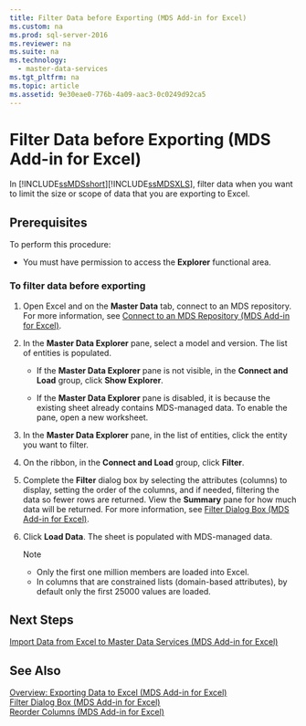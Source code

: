 ```yaml
---
title: Filter Data before Exporting (MDS Add-in for Excel)
ms.custom: na
ms.prod: sql-server-2016
ms.reviewer: na
ms.suite: na
ms.technology: 
  - master-data-services
ms.tgt_pltfrm: na
ms.topic: article
ms.assetid: 9e30eae0-776b-4a09-aac3-0c0249d92ca5
---
```

# Filter Data before Exporting (MDS Add-in for Excel)
  In [!INCLUDE[ssMDSshort](../../Token\Other/ssMDSshort_md.md)][!INCLUDE[ssMDSXLS](../../Token\Other/ssMDSXLS_md.md)], filter data when you want to limit the size or scope of data that you are exporting to Excel.  
  
## Prerequisites  
 To perform this procedure:  
  
-   You must have permission to access the **Explorer** functional area.  
  
### To filter data before exporting  
  
1.  Open Excel and on the **Master Data** tab, connect to an MDS repository. For more information, see [Connect to an MDS Repository &#40;MDS Add-in for Excel&#41;](../Topic/Connect%20to%20an%20MDS%20Repository%20\(MDS%20Add-in%20for%20Excel\).md).  
  
2.  In the **Master Data Explorer** pane, select a model and version. The list of entities is populated.  
  
    -   If the **Master Data Explorer** pane is not visible, in the **Connect and Load** group, click **Show Explorer**.  
  
    -   If the **Master Data Explorer** pane is disabled, it is because the existing sheet already contains MDS\-managed data. To enable the pane, open a new worksheet.  
  
3.  In the **Master Data Explorer** pane, in the list of entities, click the entity you want to filter.  
  
4.  On the ribbon, in the **Connect and Load** group, click **Filter**.  
  
5.  Complete the **Filter** dialog box by selecting the attributes \(columns\) to display, setting the order of the columns, and if needed, filtering the data so fewer rows are returned. View the **Summary** pane for how much data will be returned. For more information, see [Filter Dialog Box &#40;MDS Add-in for Excel&#41;](../Topic/Filter%20Dialog%20Box%20\(MDS%20Add-in%20for%20Excel\).md).  
  
6.  Click **Load Data**. The sheet is populated with MDS\-managed data.  
  
    > [!NOTE]  
    >  -   Only the first one million members are loaded into Excel.  
    > -   In columns that are constrained lists \(domain\-based attributes\), by default only the first 25000 values are loaded.  
  
## Next Steps  
 [Import Data from Excel to Master Data Services &#40;MDS Add-in for Excel&#41;](../Topic/Import%20Data%20from%20Excel%20to%20Master%20Data%20Services%20\(MDS%20Add-in%20for%20Excel\).md)  
  
## See Also  
 [Overview: Exporting Data to Excel &#40;MDS Add-in for Excel&#41;](../Topic/Overview:%20Exporting%20Data%20to%20Excel%20\(MDS%20Add-in%20for%20Excel\).md)   
 [Filter Dialog Box &#40;MDS Add-in for Excel&#41;](../Topic/Filter%20Dialog%20Box%20\(MDS%20Add-in%20for%20Excel\).md)   
 [Reorder Columns &#40;MDS Add-in for Excel&#41;](../Topic/Reorder%20Columns%20\(MDS%20Add-in%20for%20Excel\).md)  
  
  